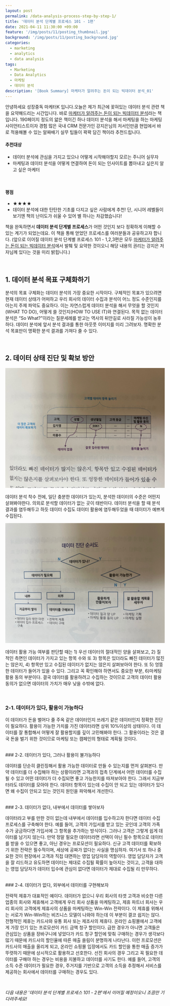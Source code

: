 ```yaml
---
layout: post
permalink: /data-analysis-process-step-by-step-1/
title: '데이터 분석 단계별 프로세스 101 - 1편'
date: 2021-04-11 11:30:00 +09:00
feature: '/img/posts/11/posting_thumbnail.jpg'
background: '/img/posts/11/posting_background.jpg'
categories:
  - marketing
  - analytics
  - data analysis
tags:
  - Marketing
  - Data Analytics
  - 마케팅
  - 데이터 분석
description: '[Book Summary] 마케터가 알려주는 돈이 되는 빅데이터 분석_01'
---
```

안녕하세요 성장중독 마케터K 입니다.오늘은 제가 최근에 꽂혀있는 데이터 분석 관련 책을 요약해드리는 시간입니다. 바로 [마케터가 알려주는 돈이 되는 빅데이터 분석](https://www.aladin.co.kr/shop/wproduct.aspx?ItemId=248254273)라는 책입니다. 190페이지 정도의 얇은 책이긴 하나 데이터 분석을 해서 마케팅을 하는 마케팅 사이언티스트이자 경험 많은 국내 CRM 전문가인 강지은님의 저서인만큼 현업에서 바로 적용해볼 수 있는 알짜배기 실무 팁들이 꽉꽉 담긴 책이라 추천드립니다.


#### 추천대상
- 데이터 분석에 관심을 가지고 있으나 어떻게 시작해야할지 모르는 주니어 실무자
- 마케팅과 데이터 분석을 어떻게 연결하여 돈이 되는 인사이트를 뽑아내고 싶은지 알고 싶은 마케터

<br>

#### 평점
- ★★★★
- 데이터 분석에 대한 탄탄한 기초를 다지고 싶은 사람에게 추천! 단, 시니어 레벨들이 보기엔 책의 난이도가 쉬울 수 있어 별 하나는 차감했습니다!


책을 완독하면서 **데이터 분석 단계별 프로세스**가 어떤 것인지 보다 정확하게 이해할 수 있는 계기가 되었는데요. 이 책을 통해 얻었던 프로세스를 여러분들과 공유하고자 합니다. (앞으로 이어질 데이터 분석 단계별 프로세스 101 - 1,2,3편은 모두 [마케터가 알려주는 돈이 되는 빅데이터 분석](https://www.aladin.co.kr/shop/wproduct.aspx?ItemId=248254273)에서 발췌 및 요약한 것이오니 해당 내용의 권리는 강지은 저자님께 있다는 것을 미리 밝힙니다.)



<br/>

## 1. 데이터 분석 목표 구체화하기

분석의 목표 구체화는 데이터 분석의 가장 중요한 시작이다. 구체적인 목표가 있으려면 현재 데이터 상태가 어떠하고 우리 회사의 데이터 수집과 분석이 어느 정도 수준인지를 아는지 주제 파악도 중요하다. 이는 자연스럽게 데이터 분석을 해서 무엇을 할 것인지(WHAT TO DO), 어떻게 쓸 것인지(HOW TO USE IT)와 연결된다. 목적 없는 데이터 분석은 “So What?”이라는 질문세례를 받고는 역사의 뒤안길로 사라질 가능성이 농후하다. 데이터 분석에 앞서 분석 결과를 통한 아웃풋 이미지를 미리 그려보자. 명확한 분석 목표만이 명확한 분석 결과를 가져다 줄 수 있다.  


<br/>

## 2. 데이터 상태 진단 및 확보 방안

![1](/img\posts\11\01_contents.png)


데이터 분석 착수 전에, 일단 충분한 데이터가 있는지, 분석한 데이터의 수준은 어떤지 살펴봐야한다. 의외로 분석할 데이터가 없는 곳이 태반이다. 데이터 분석을 할 때 분석 결과를 염두해두고 하듯 데이터 수집도 데이터 활용에 염두해두었을 때 데이터가 예쁘게 수집된다.


![2](/img\posts\11\02_contents.png)


데이터 활용 가능 여부를 판단할 때는 1) 우선 데이터의 절대적인 양을 살펴보고, 2) 질적인 측면인 데이터가 가지고 있는 항목 수와 또 3) 항목은 있더라도 빠진 데이터가 많진는 않은지, 4) 항목만 있고 수집된 데이터가 없지는 않은지 살펴보아야 한다. 또 5) 엉뚱한 데이터가 들어가 있을 수 있다. 그리고 꼭 확인해야 하면서도 중요한 부분, 6)마케팅 활용 동의 부분이다. 결국 데이터를 활용하려고 수집하는 것이므로 고객의 데이터 활용 동의가 없으면 데이터의 가치가 매우 낮을 수밖에 없다.

<br/>

### 2-1. 데이터가 있다, 활용이 가능하다

이 데이터가 돈을 벌어다 줄 주옥 같은 데이터인지 쓰레기 같은 데이터인지 정확한 진단이 필요하다. 활용이 가능한 가치를 가진 데이터라면 상위 10%이상의 상태이다. 이 데이터를 잘 통합해서 어떻게 잘 활용할지를 깊이 고민해봐야 한다. 그 활용이라는 것은 결국 돈을 벌기 위한 것이므로 마케팅 또는 캠페인의 형태로 계획될 것이다.

<br/>
### 2-2. 데이터가 있다, 그러나 활용이 불가능하다

데이터를 단순히 클린징해서 활용 가능한 데이터로 만들 수 있는지를 먼저 살펴본다. 만약 데이터를 더 수집해야 하는 상황이라면 고객과의 접촉 단계에서 어떤 데이터를 수집될 수 있고 어떤 데이터가 더 수집되면 좋고 가능한지를 따져보아야 한다. 그래서 지금부터라도 데이터를 모아야 한다. 데이터 항목이 있는데 수집이 안 되고 있는 데이터가 있다면 왜 수집이 안되고 있는 것인지 원인을 파악해서 개선한다.

<br/>
### 2-3. 데이터가 없다, 내부에서 데이터를 쌓아보자

데이터라고 부를 만한 것이 없는데 내부에서 데이터를 입수하고자 한다면 데이터 수집 프로세스를 구축해야 한다.
예를 들어, 고객의 가입서를 받고 있는 곳인데 고객의 가족 수가 궁금하다면 가입서에 그 항목을 추가하는 방식이다. 그러나 고객은 그렇게 쉽게 데이터를 남기지 않는다. 만약 정말 필요한 데이터라면 선택이 아닌 필수 항목으로 데이터를 받을 수 있으면 좋고, 아닌 경우는 프로모션이 필요하다. 신규 고객 데이터를 확보하기 위한 전략은 필수적이며, 세상에 공짜가 없다는 사실을 명심하자.
여기서 또 하나 중요한 것이 현장에서 고객과 직접 대면하는 영업 담당자의 역할이다. 영업 담당자가 고객을 잘 리드하고 유도하면 데이터는 제대로 수집될 확률이 높아지는 것이고, 고객을 대하는 영업 담당자가 데이터 입수에 관심이 없다면 데이터가 제대로 수집될 리 만무하다.

<br/>
### 2-4. 데이터가 없다, 외부에서 데이터를 구현해보자

전략적 제휴가 대표적인 예이다. 데이터가 없으니 우리 회사의 타겟 고객과 비슷한 다른 업종의 회사와 제휴해서 고객에게 우리 회사 상품을 마케팅하고, 제휴 파트너 회사는 우리 회사의 고객에게 제휴사의 상품을 마케팅하는 Win-Win 전략이다. 이 제휴를 위해서는 서로가 Win-Win하는 비즈니스 모델이 나와야 하는데 이 부분이 결코 쉽지는 않다.
전형적인 제휴는 카드사와 유통 회사 또는 제조사의 제휴다. 온라인 쇼핑몰에서 고객에게 가장 인기 있는 프로모션이 카드 금액 청구 할인이다. 급한 경우가 아니면 고객들은 관심있는 상품을 장바구니에 넣었다가 카드 청구 할인에 맞춰 구매하는 경우가 생각보다 많기 때문에 카드사의 할인율에 따른 매출 쏠림이 분명하게 나타난다. 이런 프로모션은 카드사의 매출을 올리게 되고, 온라인 쇼핑몰 입장에서도 카드 할인을 통한 매출 증가가 뚜렷하기 때문에 상시적으로 활용하고 선호한다. 선진 회사의 경우 그리고 꼭 필요한 데이터를 구해야 하는 경우는 비용을 지불하고 데이터를 사기도 한다. 예를 들어, 고객의 소득 수준 데이터가 필요한 경우, 주거지를 기반으로 고객의 소득을 추정해서 서비스를 제공하는 회사에서 데이터를 구매하는 경우도 있다.


<br/>

*다음 내용은 '데이터 분석 단계별 프로세스 101 - 2편'에서 이어질 예정이오니 조끔만 기다려주세요!*  

<br/>
